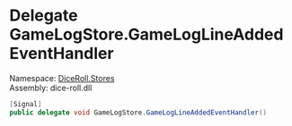 # <a id="DiceRoll_Stores_GameLogStore_GameLogLineAddedEventHandler"></a> Delegate GameLogStore.GameLogLineAddedEventHandler

Namespace: [DiceRoll.Stores](DiceRoll.Stores.md)  
Assembly: dice\-roll.dll  

```csharp
[Signal]
public delegate void GameLogStore.GameLogLineAddedEventHandler()
```

